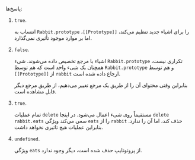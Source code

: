 
پاسخ‌ها:

1. `true`. 

    انتساب به `Rabbit.prototype` ،`[[Prototype]]` را برای اشیاء جدید تنظیم می‌کند، اما بر موارد موجود تأثیری نمی‌گذارد.

2. `false`. 

    اشیاء با مرجع تخصیص داده می‌شوند. شیء `Rabbit.prototype` تکراری نیست، همچنان یک شیء واحد است که هم توسط `Rabbit.prototype` و هم توسط `[[Prototype]]` از `rabbit` ارجاع داده شده است.

    بنابراین وقتی محتوای آن را از طریق یک مرجع تغییر می‌دهیم، از طریق مرجع دیگر قابل مشاهده است.

3. `true`.

    تمام عملیات `delete` مستقیماً روی شیء اعمال می‌شود. در اینجا `delete rabbit.eats` سعی می‌کند ویژگی `eats` را از `rabbit` حذف کند، اما آن را ندارد. بنابراین عملیات هیچ تاثیری نخواهد داشت.

4. `undefined`.

    ویژگی `eats` از پروتوتایپ حذف شده است، دیگر وجود ندارد.
